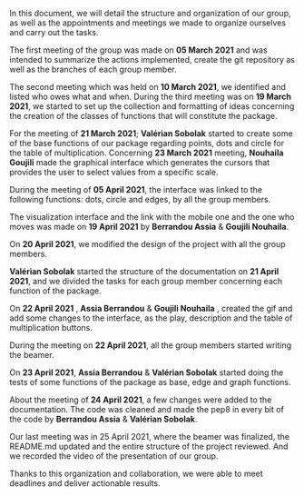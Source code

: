 In this document, we will detail the structure and organization of our group, as well as the appointments and meetings we made to organize ourselves and carry out the tasks. 

The first meeting of the group was made on **05 March 2021** and was intended to summarize the actions implemented, create the git repository as well as the branches of each group member.

The second meeting which was held on **10 March 2021**, we identified and listed who owes what and when. During the third meeting was on **19 March 2021**, we started to set up the collection and formatting of ideas concerning the creation of the classes of functions that will constitute the package. 

For the meeting of **21 March 2021**;  **Valérian Sobolak** started to create some of the base functions of our package regarding points, dots and circle for the table of multiplication. Concerning **23 March 2021** meeting, **Nouhaila Goujili** made the graphical interface which generates the cursors that provides the user to select values from a specific scale. 

During the meeting of **05 April 2021**, the interface was linked to the following functions: dots, circle and edges, by all the group members.

The visualization interface and the link with the mobile one and the one who moves was made on **19 April 2021** by **Berrandou Assia** & **Goujili Nouhaila**.  

On **20 April 2021**, we modified the design of the project with all the group members.

**Valérian Sobolak** started the structure of the documentation on **21 April 2021**, and we divided the tasks for each group member concerning each function of the package. 

On **22 April 2021** , **Assia Berrandou** & **Goujili Nouhaila** , created the gif and add some changes to the interface, as the play, description and the table of multiplication buttons. 

During the meeting on **22 April 2021**, all the group members started writing the beamer.

On **23 April 2021**, **Assia Berrandou** & **Valérian Sobolak** started doing the tests of some functions of the package as base, edge and graph functions.

About the meeting of **24 April 2021**, a few changes were added to the documentation. The code was cleaned and made the pep8 in every bit of the code by **Berrandou Assia** & **Valérian Sobolak**.

Our last meeting was in 25 April 2021, where the beamer was finalized, the README.md updated and the entire structure of the project reviewed. And we recorded the video 
of the presentation of our group.

Thanks to this organization and collaboration, we were able to meet deadlines and deliver actionable results.

